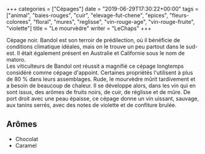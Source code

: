 +++
categories = ["Cépages"]
date = "2019-06-29T17:30:22+00:00"
tags = ["animal", "baies-rouges", "cuir", "elevage-fut-chene", "epices", "fleurs-colorees", "floral", "mures", "reglisse", "vin-rouge-age", "vin-rouge-fruite", "violette"] 
title = "Le mourvèdre"
writer = "LeChaps"
+++

Cépage noir. Bandol est son terroir de prédilection, où il bénéficie de conditions climatique idéales, mais on le trouve un peu partout dans le sud-est. Il était également présent en Australie et Californie sous le nom de matoro.  
Les viticulteurs de Bandol ont réussit a magnifié ce cépage longtemps considéré comme cépage d'appoint. Certaines propriétés l'utilisent à plus de 80 % dans leurs assemblages. Rude, le mourvèdre mûrit tardivement et a besoin de beaucoup de chaleur. Il se développe alors, dans les vin qui en sont issus, des arômes de fruits noirs, de cuir, de réglisse et de mûre. De port droit avec une peau épaisse, ce cépage donne un vin uissant, sauvage, aux tanins serrés, avec des notes de violette et de confiture brulée.

## Arômes

* Chocolat
* Caramel
